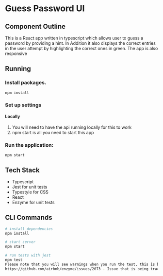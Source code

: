 # Guess Password UI

## Component Outline

This is a React app written in typescript which allows user to guess a password by providing a hint. In Addition it also displays
the correct entries in the user attempt by highlighting the correct ones in green. The app is also responsive

## Running

### Install packages.

`npm install`

### Set up settings

#### Locally

1. You will need to have the api running locally for this to work
2. npm start is all you need to start this app


### Run the application:

`npm start`

## Tech Stack

- Typescript
- Jest for unit tests
- Typestyle for CSS
- React
- Enzyme for unit tests

## CLI Commands

``` bash
# install dependencies
npm install

# start server
npm start

# run tests with jest
npm test
Please note that you will see warnings when you run the test, this is because enzyme does not support newer React features like Hooks. This will be addressed in Reacts next release. But all the tests do pass
https://github.com/airbnb/enzyme/issues/2073 - Issue that is being tracked
```